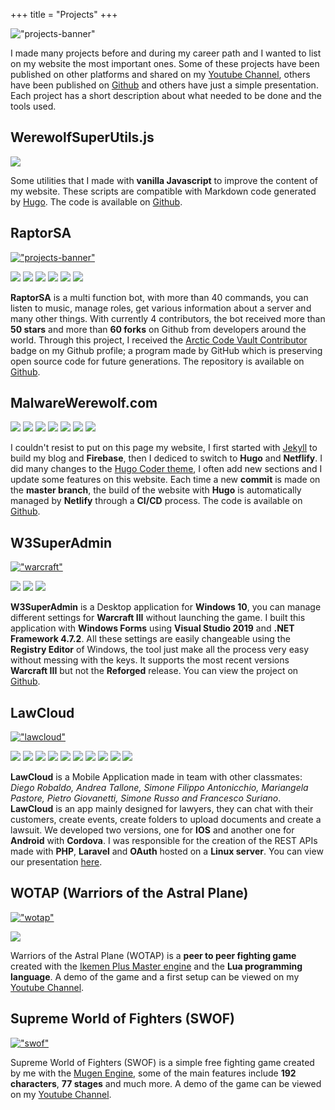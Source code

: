 +++
title = "Projects"
+++

!["projects-banner"](/images/projects/projects-banner.jpg)

I made many projects before and during my career path and I wanted to list on my website the most important ones. Some of these projects have been published on other platforms and shared on my [Youtube Channel](https://www.youtube.com/channel/UChBOmFUlCVeQa0P7mq5eDDQ), others have been published on [Github](https://github.com/MalwareWerewolf) and others have just a simple presentation. Each project has a short description about what needed to be done and the tools used.

## WerewolfSuperUtils.js

![](https://img.shields.io/badge/JavaScript-323330?style=for-the-badge&logo=javascript&logoColor=F7DF1E)

Some utilities that I made with **vanilla Javascript** to improve the content of my website. These scripts are compatible with Markdown code generated by [Hugo](https://github.com/gohugoio/hugo). The code is available on [Github](https://github.com/MalwareWerewolf/WerewolfSuperUtils.js).

## RaptorSA

[!["projects-banner"](/images/projects/RaptorSA.png)](https://github.com/MalwareWerewolf/RaptorSA)

![](https://img.shields.io/badge/Visual_Studio_Code-0078D4?style=for-the-badge&logo=visual%20studio%20code&logoColor=white)
![](https://img.shields.io/badge/Discord-7289DA?style=for-the-badge&logo=discord&logoColor=white)
![](https://img.shields.io/badge/Node.js-339933?style=for-the-badge&logo=nodedotjs&logoColor=white)
![](https://img.shields.io/badge/npm-CB3837?style=for-the-badge&logo=npm&logoColor=white)
![](https://img.shields.io/github/stars/malwarewerewolf/raptorsa?style=for-the-badge)
![](https://img.shields.io/github/forks/malwarewerewolf/raptorsa?style=for-the-badge)

**RaptorSA** is a multi function bot, with more than 40 commands, you can listen to music, manage roles, get various information about a server and many other things. With currently 4 contributors, the bot received more than **50 stars** and more than **60 forks** on Github from developers around the world. Through this project, I received the [Arctic Code Vault Contributor](https://archiveprogram.github.com/) badge on my Github profile; a program made by GitHub which is preserving open source code for future generations. The repository is available on [Github](https://github.com/MalwareWerewolf/RaptorSA).

## MalwareWerewolf.com

![](https://img.shields.io/badge/HUGO-black.svg?style=for-the-badge&logo=hugo)
![](https://img.shields.io/badge/HTML-239120?style=for-the-badge&logo=html5&logoColor=white)
![](https://img.shields.io/badge/CSS-239120?&style=for-the-badge&logo=css3&logoColor=white)
![](https://img.shields.io/badge/JavaScript-323330?style=for-the-badge&logo=javascript&logoColor=F7DF1E)
![](https://img.shields.io/badge/GitHub-100000?style=for-the-badge&logo=github&logoColor=white)
![](https://img.shields.io/badge/Netlify-00C7B7?style=for-the-badge&logo=netlify&logoColor=white)
![](https://img.shields.io/badge/Visual_Studio_Code-0078D4?style=for-the-badge&logo=visual%20studio%20code&logoColor=white)

I couldn't resist to put on this page my website, I first started with [Jekyll](https://github.com/MalwareWerewolf/Personal-Website-in-Jekyll) to build my blog and **Firebase**, then I dediced to switch to **Hugo** and **Netflify**. I did many changes to the [Hugo Coder theme](https://github.com/luizdepra/hugo-coder), I often add new sections and I update some features on this website. Each time a new **commit** is made on the **master branch**, the build of the website with **Hugo** is automatically managed by **Netlify** through a **CI/CD** process. The code is available on [Github](https://github.com/MalwareWerewolf/Davide-Dolce-Hugo-website).

## W3SuperAdmin

[!["warcraft"](/images/projects/W3SuperAdmin.png)](https://github.com/MalwareWerewolf/W3SuperAdmin)

![](https://img.shields.io/badge/.NET-5C2D91?style=for-the-badge&logo=.net&logoColor=white)
![](https://img.shields.io/badge/Visual_Studio-5C2D91?style=for-the-badge&logo=visual%20studio&logoColor=white)
![](https://img.shields.io/badge/Windows-0078D6?style=for-the-badge&logo=windows&logoColor=white)

**W3SuperAdmin** is a Desktop application for **Windows 10**, you can manage different settings for **Warcraft III** without launching the game. I built this application with **Windows Forms** using **Visual Studio 2019** and **.NET Framework 4.7.2**. All these settings are easily changeable using the **Registry Editor** of Windows, the tool just make all the process very easy without messing with the keys. It supports the most recent versions **Warcraft III** but not the **Reforged** release. You can view the project on [Github](https://github.com/MalwareWerewolf/W3SuperAdmin).

## LawCloud

[!["lawcloud"](/images/projects/law-cloud.png)]((https://drive.google.com/file/d/1xG1kbsvDt5bZHEc9XC1ECjpE5VNkCAvJ/view?usp=sharing))

![](https://img.shields.io/badge/Laravel-FF2D20?style=for-the-badge&logo=laravel&logoColor=white)
![](https://img.shields.io/badge/PHP-777BB4?style=for-the-badge&logo=php&logoColor=white)
![](https://img.shields.io/badge/JavaScript-323330?style=for-the-badge&logo=javascript&logoColor=F7DF1E)
![](https://img.shields.io/badge/Linux-E95420?style=for-the-badge&logo=linux&logoColor=black)
![](https://img.shields.io/badge/MySQL-00000F?style=for-the-badge&logo=mysql&logoColor=white)
![](https://img.shields.io/badge/HTML-239120?style=for-the-badge&logo=html5&logoColor=white)
![](https://img.shields.io/badge/CSS-239120?&style=for-the-badge&logo=css3&logoColor=white)
![](https://img.shields.io/badge/Cordova-35434F?style=for-the-badge&logo=apache-cordova&logoColor=E8E8E8)
![](https://img.shields.io/badge/Android-3DDC84?style=for-the-badge&logo=android&logoColor=white)
![](https://img.shields.io/badge/iOS-000000?style=for-the-badge&logo=ios&logoColor=white)

**LawCloud** is a Mobile Application made in team with other classmates: _Diego Robaldo, Andrea Tallone, Simone Filippo Antonicchio, Mariangela Pastore, Pietro Giovanetti, Simone Russo and Francesco Suriano_. **LawCloud** is an app mainly designed for lawyers, they can chat with their customers, create events, create folders to upload documents and create a lawsuit. We developed two versions, one for **IOS** and another one for **Android** with **Cordova**. I was responsible for the creation of the REST APIs made with **PHP**, **Laravel** and **OAuth** hosted on a **Linux server**. You can view our presentation [here](https://drive.google.com/file/d/1xG1kbsvDt5bZHEc9XC1ECjpE5VNkCAvJ/view?usp=sharing).

## WOTAP (Warriors of the Astral Plane)

[!["wotap"](/images/projects/WOTAP.png)](https://www.youtube.com/watch?v=Q_oFZxTJLio)

![](https://img.shields.io/badge/Lua-2C2D72?style=for-the-badge&logo=lua&logoColor=white)

Warriors of the Astral Plane (WOTAP) is a **peer to peer fighting game** created with the [Ikemen Plus Master engine](https://mugenguild.com/forum/topics/ikemen-plus-181972.0.html) and the **Lua programming language**. A demo of the game and a first setup can be viewed on my [Youtube Channel](https://www.youtube.com/watch?v=Q_oFZxTJLio).

## Supreme World of Fighters (SWOF)

[!["swof"](/images/projects/SWOF.png)](https://www.youtube.com/watch?v=ldaEnFMK7nY)

Supreme World of Fighters (SWOF) is a simple free fighting game created by me with the [Mugen Engine](http://www.elecbyte.com/mugendocs-11b1/mugen.html), some of the main features include **192 characters**, **77 stages** and much more. A demo of the game can be viewed on my [Youtube Channel](https://www.youtube.com/watch?v=ldaEnFMK7nY).
